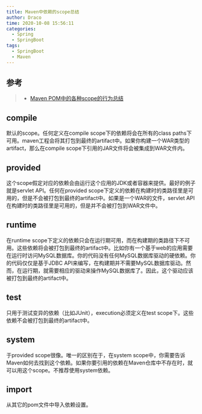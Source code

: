 ```yaml
---
title: Maven中依赖的scope总结
author: Draco
time: 2020-10-08 15:56:11
categories: 
  - Spring
  - SpringBoot
tags: 
  - SpringBoot
  - Maven
---
```






## 参考

> - [Maven POM中的各种scope的行为总结](https://blog.csdn.net/cnweike/article/details/52221410?utm_medium=distribute.pc_relevant_t0.none-task-blog-BlogCommendFromMachineLearnPai2-1.channel_param&depth_1-utm_source=distribute.pc_relevant_t0.none-task-blog-BlogCommendFromMachineLearnPai2-1.channel_param)





## compile

默认的scope。任何定义在compile scope下的依赖将会在所有的class paths下可用。maven工程会将其打包到最终的artifact中。如果你构建一个WAR类型的artifact，那么在compile scope下引用的JAR文件将会被集成到WAR文件内。





## provided

这个scope假定对应的依赖会由运行这个应用的JDK或者容器来提供。最好的例子就是servlet API。任何在provided scope下定义的依赖在构建时的类路径里是可用的，但是不会被打包到最终的artifact中。如果是一个WAR的文件，servlet API在构建时的类路径里是可用的，但是并不会被打包到WAR文件中。



## runtime

在runtime scope下定义的依赖只会在运行期可用，而在构建期的类路径下不可用。这些依赖将会被打包到最终的artifact中。比如你有一个基于web的应用需要在运行时访问MySQL数据库。你的代码没有任何MySQL数据库驱动的硬依赖。你的代码仅仅是基于JDBC API来编写，在构建期并不需要MySQL数据库驱动。然而，在运行期，就需要相应的驱动来操作MySQL数据库了。因此，这个驱动应该被打包到最终的artifact中。



## test

只用于测试变异的依赖（比如JUnit），execution必须定义在test scope下。这些依赖不会被打包到最终的artifact中。



## system

于provided scope很像。唯一的区别在于，在system scope中，你需要告诉Maven如何去找到这个依赖。如果你要引用的依赖在Maven仓库中不存在时，就可以用这个scope。不推荐使用system依赖。



## import

从其它的pom文件中导入依赖设置。
